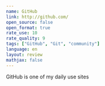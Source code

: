 ```yaml
---
name: GitHub
link: http://github.com/
open_source: false
open_format: true
rate_use: 10
rate_quality: 9
tags: ["GitHub", "Git", "community"]
language: en
layout: review
mathjax: false
---
```


GitHub is one of my daily use sites

